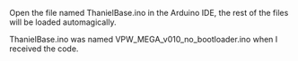 Open the file named ThanielBase.ino in the Arduino IDE, the rest of the files will be loaded automagically.

ThanielBase.ino was named VPW_MEGA_v010_no_bootloader.ino when I received the code.
